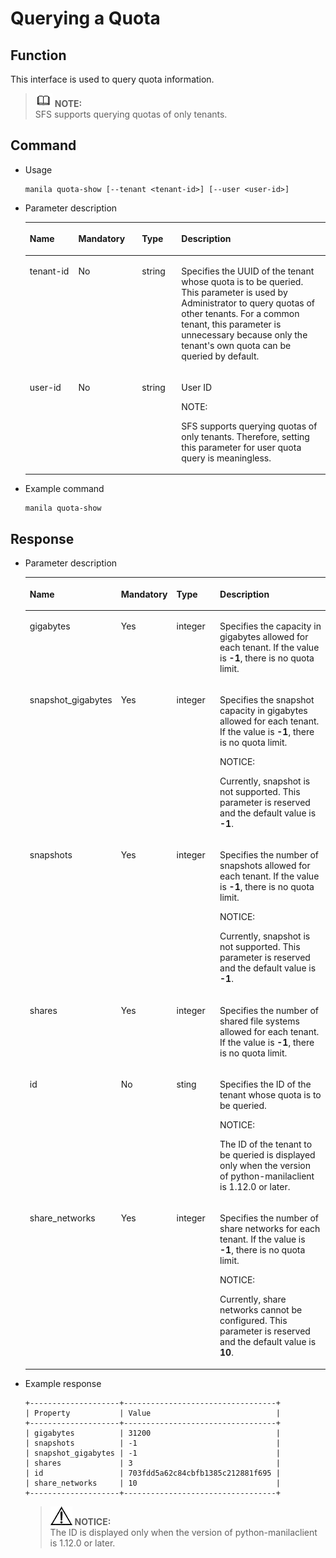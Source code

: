 # Querying a Quota<a name="EN-US_TOPIC_0090543963"></a>

## Function<a name="section63927665153611"></a>

This interface is used to query quota information.

>![](public_sys-resources/icon-note.gif) **NOTE:**   
>SFS supports querying quotas of only tenants.  

## Command<a name="section29716671153611"></a>

-   Usage

    ```
    manila quota-show [--tenant <tenant-id>] [--user <user-id>]
    ```

-   Parameter description

    <a name="table62930403153611"></a>
    <table><thead align="left"><tr id="row44000776153611"><th class="cellrowborder" valign="top" width="16.16161616161616%" id="mcps1.1.5.1.1"><p id="p7293140153611"><a name="p7293140153611"></a><a name="p7293140153611"></a>Name</p>
    </th>
    <th class="cellrowborder" valign="top" width="21.21212121212121%" id="mcps1.1.5.1.2"><p id="p53873435153611"><a name="p53873435153611"></a><a name="p53873435153611"></a>Mandatory</p>
    </th>
    <th class="cellrowborder" valign="top" width="13.13131313131313%" id="mcps1.1.5.1.3"><p id="p1672135153611"><a name="p1672135153611"></a><a name="p1672135153611"></a>Type</p>
    </th>
    <th class="cellrowborder" valign="top" width="49.494949494949495%" id="mcps1.1.5.1.4"><p id="p1225280153611"><a name="p1225280153611"></a><a name="p1225280153611"></a>Description</p>
    </th>
    </tr>
    </thead>
    <tbody><tr id="row32138861153611"><td class="cellrowborder" valign="top" width="16.16161616161616%" headers="mcps1.1.5.1.1 "><p id="p53110967153611"><a name="p53110967153611"></a><a name="p53110967153611"></a>tenant-id</p>
    </td>
    <td class="cellrowborder" valign="top" width="21.21212121212121%" headers="mcps1.1.5.1.2 "><p id="p7021061153611"><a name="p7021061153611"></a><a name="p7021061153611"></a>No</p>
    </td>
    <td class="cellrowborder" valign="top" width="13.13131313131313%" headers="mcps1.1.5.1.3 "><p id="p31835072153611"><a name="p31835072153611"></a><a name="p31835072153611"></a>string</p>
    </td>
    <td class="cellrowborder" valign="top" width="49.494949494949495%" headers="mcps1.1.5.1.4 "><p id="p28504015153611"><a name="p28504015153611"></a><a name="p28504015153611"></a>Specifies the UUID of the tenant whose quota is to be queried. This parameter is used by Administrator to query quotas of other tenants. For a common tenant, this parameter is unnecessary because only the tenant's own quota can be queried by default.</p>
    </td>
    </tr>
    <tr id="row55209546153611"><td class="cellrowborder" valign="top" width="16.16161616161616%" headers="mcps1.1.5.1.1 "><p id="p42788211153611"><a name="p42788211153611"></a><a name="p42788211153611"></a>user-id</p>
    </td>
    <td class="cellrowborder" valign="top" width="21.21212121212121%" headers="mcps1.1.5.1.2 "><p id="p43293028153611"><a name="p43293028153611"></a><a name="p43293028153611"></a>No</p>
    </td>
    <td class="cellrowborder" valign="top" width="13.13131313131313%" headers="mcps1.1.5.1.3 "><p id="p17074374153611"><a name="p17074374153611"></a><a name="p17074374153611"></a>string</p>
    </td>
    <td class="cellrowborder" valign="top" width="49.494949494949495%" headers="mcps1.1.5.1.4 "><p id="p40847040153611"><a name="p40847040153611"></a><a name="p40847040153611"></a>User ID</p>
    <div class="note" id="note14445102082520"><a name="note14445102082520"></a><a name="note14445102082520"></a><span class="notetitle"> NOTE: </span><div class="notebody"><p id="p184461820142518"><a name="p184461820142518"></a><a name="p184461820142518"></a>SFS supports querying quotas of only tenants. Therefore, setting this parameter for user quota query is meaningless.</p>
    </div></div>
    </td>
    </tr>
    </tbody>
    </table>

-   Example command

    ```
    manila quota-show
    ```


## Response<a name="section51404336153611"></a>

-   Parameter description

    <a name="table41810086153611"></a>
    <table><thead align="left"><tr id="row54498648153611"><th class="cellrowborder" valign="top" width="25.942594259425945%" id="mcps1.1.5.1.1"><p id="p52314340153611"><a name="p52314340153611"></a><a name="p52314340153611"></a>Name</p>
    </th>
    <th class="cellrowborder" valign="top" width="13.431343134313432%" id="mcps1.1.5.1.2"><p id="p9603173153611"><a name="p9603173153611"></a><a name="p9603173153611"></a>Mandatory</p>
    </th>
    <th class="cellrowborder" valign="top" width="15.441544154415443%" id="mcps1.1.5.1.3"><p id="p39659587153611"><a name="p39659587153611"></a><a name="p39659587153611"></a>Type</p>
    </th>
    <th class="cellrowborder" valign="top" width="45.18451845184518%" id="mcps1.1.5.1.4"><p id="p58309989153611"><a name="p58309989153611"></a><a name="p58309989153611"></a>Description</p>
    </th>
    </tr>
    </thead>
    <tbody><tr id="row25488692153611"><td class="cellrowborder" valign="top" width="25.942594259425945%" headers="mcps1.1.5.1.1 "><p id="p51318167153611"><a name="p51318167153611"></a><a name="p51318167153611"></a>gigabytes</p>
    </td>
    <td class="cellrowborder" valign="top" width="13.431343134313432%" headers="mcps1.1.5.1.2 "><p id="p63130871153611"><a name="p63130871153611"></a><a name="p63130871153611"></a>Yes</p>
    </td>
    <td class="cellrowborder" valign="top" width="15.441544154415443%" headers="mcps1.1.5.1.3 "><p id="p44053564141022"><a name="p44053564141022"></a><a name="p44053564141022"></a>integer</p>
    </td>
    <td class="cellrowborder" valign="top" width="45.18451845184518%" headers="mcps1.1.5.1.4 "><p id="p47753777141039"><a name="p47753777141039"></a><a name="p47753777141039"></a>Specifies the capacity in gigabytes allowed for each tenant. If the value is <strong id="b14817324343"><a name="b14817324343"></a><a name="b14817324343"></a>-1</strong>, there is no quota limit.</p>
    </td>
    </tr>
    <tr id="row63928818153611"><td class="cellrowborder" valign="top" width="25.942594259425945%" headers="mcps1.1.5.1.1 "><p id="p10851801153611"><a name="p10851801153611"></a><a name="p10851801153611"></a>snapshot_gigabytes</p>
    </td>
    <td class="cellrowborder" valign="top" width="13.431343134313432%" headers="mcps1.1.5.1.2 "><p id="p6580651153611"><a name="p6580651153611"></a><a name="p6580651153611"></a>Yes</p>
    </td>
    <td class="cellrowborder" valign="top" width="15.441544154415443%" headers="mcps1.1.5.1.3 "><p id="p63270738153611"><a name="p63270738153611"></a><a name="p63270738153611"></a>integer</p>
    </td>
    <td class="cellrowborder" valign="top" width="45.18451845184518%" headers="mcps1.1.5.1.4 "><p id="p1441139141336"><a name="p1441139141336"></a><a name="p1441139141336"></a>Specifies the snapshot capacity in gigabytes allowed for each tenant. If the value is <strong id="b532119171"><a name="b532119171"></a><a name="b532119171"></a>-1</strong>, there is no quota limit.</p>
    <div class="notice" id="note197181343122910"><a name="note197181343122910"></a><a name="note197181343122910"></a><span class="noticetitle"> NOTICE: </span><div class="noticebody"><p id="p14718164311291"><a name="p14718164311291"></a><a name="p14718164311291"></a>Currently, snapshot is not supported. This parameter is reserved and the default value is <strong id="b1389319112361"><a name="b1389319112361"></a><a name="b1389319112361"></a>-1</strong>.</p>
    </div></div>
    </td>
    </tr>
    <tr id="row20579050153611"><td class="cellrowborder" valign="top" width="25.942594259425945%" headers="mcps1.1.5.1.1 "><p id="p56290355153611"><a name="p56290355153611"></a><a name="p56290355153611"></a>snapshots</p>
    </td>
    <td class="cellrowborder" valign="top" width="13.431343134313432%" headers="mcps1.1.5.1.2 "><p id="p63224941153611"><a name="p63224941153611"></a><a name="p63224941153611"></a>Yes</p>
    </td>
    <td class="cellrowborder" valign="top" width="15.441544154415443%" headers="mcps1.1.5.1.3 "><p id="p20946624153611"><a name="p20946624153611"></a><a name="p20946624153611"></a>integer</p>
    </td>
    <td class="cellrowborder" valign="top" width="45.18451845184518%" headers="mcps1.1.5.1.4 "><p id="p48840770141254"><a name="p48840770141254"></a><a name="p48840770141254"></a>Specifies the number of snapshots allowed for each tenant. If the value is <strong id="b0418141614368"><a name="b0418141614368"></a><a name="b0418141614368"></a>-1</strong>, there is no quota limit.</p>
    <div class="notice" id="note158671348161917"><a name="note158671348161917"></a><a name="note158671348161917"></a><span class="noticetitle"> NOTICE: </span><div class="noticebody"><p id="p27129783102229"><a name="p27129783102229"></a><a name="p27129783102229"></a>Currently, snapshot is not supported. This parameter is reserved and the default value is <strong id="b1456811903620"><a name="b1456811903620"></a><a name="b1456811903620"></a>-1</strong>.</p>
    </div></div>
    </td>
    </tr>
    <tr id="row36376940153611"><td class="cellrowborder" valign="top" width="25.942594259425945%" headers="mcps1.1.5.1.1 "><p id="p60851010153611"><a name="p60851010153611"></a><a name="p60851010153611"></a>shares</p>
    </td>
    <td class="cellrowborder" valign="top" width="13.431343134313432%" headers="mcps1.1.5.1.2 "><p id="p29984814153611"><a name="p29984814153611"></a><a name="p29984814153611"></a>Yes</p>
    </td>
    <td class="cellrowborder" valign="top" width="15.441544154415443%" headers="mcps1.1.5.1.3 "><p id="p12850837153611"><a name="p12850837153611"></a><a name="p12850837153611"></a>integer</p>
    </td>
    <td class="cellrowborder" valign="top" width="45.18451845184518%" headers="mcps1.1.5.1.4 "><p id="p201648414136"><a name="p201648414136"></a><a name="p201648414136"></a>Specifies the number of shared file systems allowed for each tenant. If the value is <strong id="b1014212118427"><a name="b1014212118427"></a><a name="b1014212118427"></a>-1</strong>, there is no quota limit.</p>
    </td>
    </tr>
    <tr id="row19857148511"><td class="cellrowborder" valign="top" width="25.942594259425945%" headers="mcps1.1.5.1.1 "><p id="p138591348215"><a name="p138591348215"></a><a name="p138591348215"></a>id</p>
    </td>
    <td class="cellrowborder" valign="top" width="13.431343134313432%" headers="mcps1.1.5.1.2 "><p id="p3859154819113"><a name="p3859154819113"></a><a name="p3859154819113"></a>No</p>
    </td>
    <td class="cellrowborder" valign="top" width="15.441544154415443%" headers="mcps1.1.5.1.3 "><p id="p3859164814113"><a name="p3859164814113"></a><a name="p3859164814113"></a>sting</p>
    </td>
    <td class="cellrowborder" valign="top" width="45.18451845184518%" headers="mcps1.1.5.1.4 "><p id="p1185911481811"><a name="p1185911481811"></a><a name="p1185911481811"></a>Specifies the ID of the tenant whose quota is to be queried.</p>
    <div class="notice" id="note1548313412211"><a name="note1548313412211"></a><a name="note1548313412211"></a><span class="noticetitle"> NOTICE: </span><div class="noticebody"><p id="p164853411218"><a name="p164853411218"></a><a name="p164853411218"></a>The ID of the tenant to be queried is displayed only when the version of python-manilaclient is 1.12.0 or later.</p>
    </div></div>
    </td>
    </tr>
    <tr id="row40128625153611"><td class="cellrowborder" valign="top" width="25.942594259425945%" headers="mcps1.1.5.1.1 "><p id="p29193167153611"><a name="p29193167153611"></a><a name="p29193167153611"></a>share_networks</p>
    </td>
    <td class="cellrowborder" valign="top" width="13.431343134313432%" headers="mcps1.1.5.1.2 "><p id="p15836293153611"><a name="p15836293153611"></a><a name="p15836293153611"></a>Yes</p>
    </td>
    <td class="cellrowborder" valign="top" width="15.441544154415443%" headers="mcps1.1.5.1.3 "><p id="p7671356153611"><a name="p7671356153611"></a><a name="p7671356153611"></a>integer</p>
    </td>
    <td class="cellrowborder" valign="top" width="45.18451845184518%" headers="mcps1.1.5.1.4 "><p id="p21308240141321"><a name="p21308240141321"></a><a name="p21308240141321"></a>Specifies the number of share networks for each tenant. If the value is <strong id="b20472289420"><a name="b20472289420"></a><a name="b20472289420"></a>-1</strong>, there is no quota limit.</p>
    <div class="notice" id="note186291919112618"><a name="note186291919112618"></a><a name="note186291919112618"></a><span class="noticetitle"> NOTICE: </span><div class="noticebody"><p id="p1763071952616"><a name="p1763071952616"></a><a name="p1763071952616"></a>Currently, share networks cannot be configured. This parameter is reserved and the default value is <strong id="b123961524315"><a name="b123961524315"></a><a name="b123961524315"></a>10</strong>.</p>
    </div></div>
    </td>
    </tr>
    </tbody>
    </table>


-   Example response

    ```
    +--------------------+----------------------------------+
    | Property           | Value                            |
    +--------------------+----------------------------------+
    | gigabytes          | 31200                            |
    | snapshots          | -1                               |
    | snapshot_gigabytes | -1                               |
    | shares             | 3                                | 
    | id                 | 703fdd5a62c84cbfb1385c212881f695 |
    | share_networks     | 10                               |
    +--------------------+----------------------------------+
    ```

    >![](public_sys-resources/icon-notice.gif) **NOTICE:**   
    >The ID is displayed only when the version of python-manilaclient is 1.12.0 or later.  



